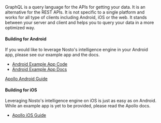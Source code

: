 GraphQL is a query language for the APIs for getting your data. It is an alternative for the REST APIs. It is not specific to a single platform and works for all type of clients including Android, iOS or the web. It stands between your server and client and helps you to query your data in a more optimized way.

#### Building for Android

If you would like to leverage Nosto's intelligence engine in your Android app, please see our example app and the docs. 

* [Android Example App Code](https://github.com/Nosto/example-android)
* [Android Example App Docs](https://github.com/Nosto/example-android/wiki)

[Apollo Android Guide](https://www.apollographql.com/docs/android/)

#### Building for iOS

Leveraging Nosto's intelligence engine on iOS is just as easy as on Android. While an example app is yet to be provided, please read the Apollo docs.

* [Apollo iOS Guide](https://www.apollographql.com/docs/ios/)